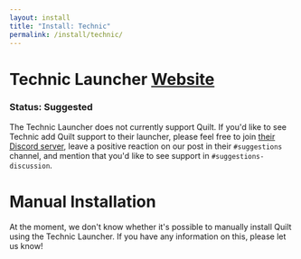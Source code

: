 ```yaml
---
layout: install
title: "Install: Technic"
permalink: /install/technic/
---
```


# Technic Launcher <a href="https://www.technicpack.net" class="button is-link is-pulled-right"><span class="icon"><i class="fas fa-globe"></i></span><span>Website</span></a>

### Status: Suggested

The Technic Launcher does not currently support Quilt. If you'd like to see Technic add Quilt support to their 
launcher, please feel free to join [their Discord server](https://discord.gg/technic), leave a positive reaction on our 
post in their `#suggestions` channel, and mention that you'd like to see support in `#suggestions-discussion`.

# Manual Installation

At the moment, we don't know whether it's possible to manually install Quilt using the Technic Launcher. If you have 
any information on this, please let us know!
